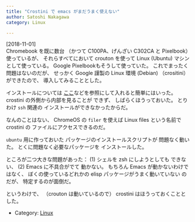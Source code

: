 ```yaml
---
title: "Crostini で emacs がまだうまく使えない"
author: Satoshi Nakagawa
category: Linux

---
```


[2018-11-01]  
 Chromebook を既に数台
（かつて C100PA、げんざい C302CA と
Pixelbook）使っているが、
それらすべてにおいて crouton を使って
Linux (Ubuntu) マシン
として使っている。
Google Pixelbookもそうして使っていた。
これでまったく問題はないのだが、
せっかく Google 謹製の Linux 環境 (Debian)
（crositini）ができたので、
導入してみることとした。

 インストールについては
[ここ](https://chromesoku.com/linux-on-chromebook-crostini/)などを参照にして入れると簡単にはいった。
crostini の外側から内部を見ることが
できず、
しばらくほうっておいた。
とりわけ `ssh` 関連の
インストールができなかったからだ。

 なんのことはない、
ChromeOS の `filer` を使えば
Linux files という名前で crostini の
ファイルにアクセスできるのだ。

`ubuntu` 用に作っておいた
パッケージのインストールスクリプトが
問題なく動いた。
とくに問題なく必要なパッケージを
インストールした。

 ところが二つ大きな問題があった：
(1) シェルを zsh にしようとしても
できない、
(2) Emacs に不具合がでて
動かない。
もちろん Emacs が動かないわけではなく、
ぼくの使っているどれかの
elisp パッケージがうまく動いていない
のだが、
特定するのが面倒だ。

 というわけで、
（crouton は動いているので）
crostini はほうっておくこととした。

- Category: [Linux](categories.html#Linux)

